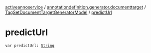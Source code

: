 [activeannoservice](../../index.md) / [annotationdefinition.generator.documenttarget](../index.md) / [TagSetDocumentTargetGeneratorModel](index.md) / [predictUrl](./predict-url.md)

# predictUrl

`var predictUrl: `[`String`](https://kotlinlang.org/api/latest/jvm/stdlib/kotlin/-string/index.html)